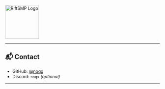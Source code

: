 <img src="https://avatars.githubusercontent.com/u/210417835?s=200&v=4" width="110" alt="RiftSMP Logo" />

---

## 📬 Contact


- GitHub: [@noqx](https://github.com/noqx78)  
- Discord: `noqx` *(optional)*

---
